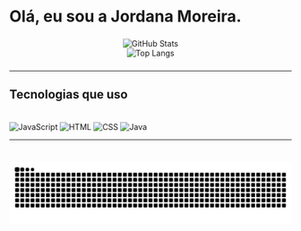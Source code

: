 <h1 align="left">Olá, eu sou a Jordana Moreira.</h1>

###

<div align="center">

![GitHub Stats](https://github-readme-stats.vercel.app/api?username=Jordana-meng&show_icons=true&theme=tokyonight&title_color=8A2BE2&text_color=ffffff&icon_color=1E90FF&bg_color=0d1117)  
![Top Langs](https://github-readme-stats.vercel.app/api/top-langs/?username=Jordana-meng&layout=compact&theme=tokyonight&title_color=8A2BE2&text_color=ffffff&bg_color=0d1117)

</div>

###


---

## Tecnologias que uso  

<div style="display: inline_block"><br>
  <img align="center" alt="JavaScript" height="40" width="40" src="https://cdn.jsdelivr.net/gh/devicons/devicon/icons/javascript/javascript-original.svg">
  <img align="center" alt="HTML" height="40" width="40" src="https://cdn.jsdelivr.net/gh/devicons/devicon/icons/html5/html5-original.svg">
  <img align="center" alt="CSS" height="40" width="40" src="https://cdn.jsdelivr.net/gh/devicons/devicon/icons/css3/css3-original.svg">
  <img align="center" alt="Java" height="40" width="40" src="https://cdn.jsdelivr.net/gh/devicons/devicon/icons/java/java-original.svg">
</div>

---

###

<br clear="both">

<img src="https://raw.githubusercontent.com/Jordana-meng/Jordana-meng/output/snake.svg" alt="Snake animation" />

###
